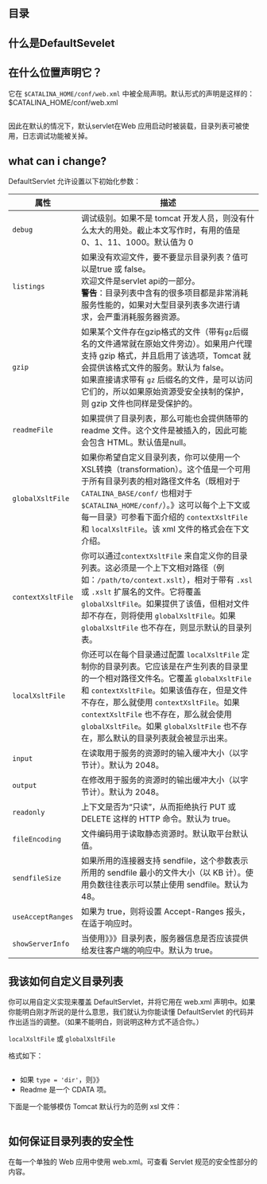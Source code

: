 ## 目录  

## 什么是DefaultSevelet    

## 在什么位置声明它？  

它在 `$CATALINA_HOME/conf/web.xml` 中被全局声明。默认形式的声明是这样的： $CATALINA_HOME/conf/web.xml

```  

```   

因此在默认的情况下，默认servlet在Web 应用启动时被装载，目录列表可被使用，日志调试功能被关掉。  

## what can i change?  

DefaultServlet 允许设置以下初始化参数：  

|属性|描述|  
|---|---|  
|`debug`|调试级别。如果不是 tomcat 开发人员，则没有什么太大的用处。截止本文写作时，有用的值是 0、1、11、1000。默认值为 0|  
|`listings`|如果没有欢迎文件，要不要显示目录列表？值可以是true 或 false。<br/>欢迎文件是servlet api的一部分。<br/>**警告**：目录列表中含有的很多项目都是非常消耗服务性能的，如果对大型目录列表多次进行请求，会严重消耗服务器资源。|    
|`gzip`|如果某个文件存在gzip格式的文件（带有`gz`后缀名的文件通常就在原始文件旁边）。如果用户代理支持 gzip 格式，并且启用了该选项，Tomcat 就会提供该格式文件的服务。默认为 false。<br/>如果直接请求带有 `gz` 后缀名的文件，是可以访问它们的，所以如果原始资源受安全挟制的保护，则 gzip 文件也同样是受保护的。|  
|`readmeFile`|如果提供了目录列表，那么可能也会提供随带的 readme 文件。这个文件是被插入的，因此可能会包含 HTML。默认值是null。|    
|`globalXsltFile`|如果你希望自定义目录列表，你可以使用一个XSL转换（transformation）。这个值是一个可用于所有目录列表的相对路径文件名（既相对于 `CATALINA_BASE/conf/` 也相对于 `$CATALINA_HOME/conf/`）。》这可以每个上下文或每一目录》可参看下面介绍的 `contextXsltFile` 和 `localXsltFile`。该 xml 文件的格式会在下文介绍。|   
|`contextXsltFile`|你可以通过`contextXsltFile` 来自定义你的目录列表。这必须是一个上下文相对路径（例如：`/path/to/context.xslt`），相对于带有 `.xsl` 或 `.xslt` 扩展名的文件。它将覆盖 `globalXsltFile`。如果提供了该值，但相对文件却不存在，则将使用 `globalXsltFile`。如果 `globalXsltFile` 也不存在，则显示默认的目录列表。|
|`localXsltFile`|你还可以在每个目录通过配置 `localXsltFile` 定制你的目录列表。它应该是在产生列表的目录里的一个相对路径文件名。它覆盖 `globalXsltFile` 和 `contextXsltFile`。如果该值存在，但是文件不存在，那么就使用 `contextXsltFile`。如果`contextXsltFile` 也不存在，那么就会使用 `globalXsltFile`。如果 `globalXsltFile` 也不存在，那么默认的目录列表就会被显示出来。|
|`input`|在读取用于服务的资源时的输入缓冲大小（以字节计）。默认为 2048。|
|`output`|在修改用于服务的资源时的输出缓冲大小（以字节计）。默认为 2048。|
|`readonly`|上下文是否为“只读”，从而拒绝执行 PUT 或 DELETE 这样的 HTTP 命令。默认为 true。|
|`fileEncoding`|文件编码用于读取静态资源时。默认取平台默认值。|
|`sendfileSize`|如果所用的连接器支持 sendfile，这个参数表示所用的 sendfile 最小的文件大小（以 KB 计）。使用负数往往表示可以禁止使用 sendfile。默认为 48。|
|`useAcceptRanges`|如果为 true，则将设置 Accept-Ranges 报头，在适于响应时。|
|`showServerInfo`|当使用》》》目录列表，服务器信息是否应该提供给发往客户端的响应中。默认为 true。|   


## 我该如何自定义目录列表   

你可以用自定义实现来覆盖 DefaultServlet，并将它用在 web.xml 声明中。如果你能明白刚才所说的是什么意思，我们就认为你能读懂 DefaultServlet 的代码并作出适当的调整。（如果不能明白，则说明这种方式不适合你。）      

`localXsltFile` 或 `globalXsltFile `   

格式如下：   

```  

```

- 如果 `type = 'dir'`，则》》  
- Readme 是一个 CDATA 项。   

下面是一个能够模仿 Tomcat 默认行为的范例 xsl 文件：   

```   

```   

## 如何保证目录列表的安全性  

在每一个单独的 Web 应用中使用 web.xml。可查看 Servlet 规范的安全性部分的内容。   











